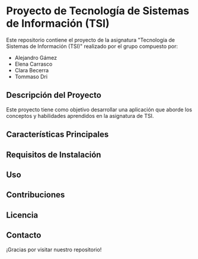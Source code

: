# Proyecto de Tecnología de Sistemas de Información (TSI)

Este repositorio contiene el proyecto de la asignatura "Tecnología de Sistemas de Información (TSI)" realizado por el grupo compuesto por:

- Alejandro Gámez
- Elena Carrasco
- Clara Becerra
- Tommaso Dri

## Descripción del Proyecto

Este proyecto tiene como objetivo desarrollar una aplicación que aborde los conceptos y habilidades aprendidos en la asignatura de TSI. 

## Características Principales



## Requisitos de Instalación



## Uso

## Contribuciones



## Licencia


## Contacto


¡Gracias por visitar nuestro repositorio!
